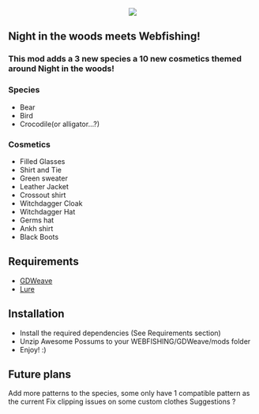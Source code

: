 <p align="center">
	<img src="https://files.catbox.moe/ehn33e.webp"/>
</p>

## Night in the woods meets Webfishing!
### This mod adds a 3 new species a 10 new cosmetics themed around Night in the woods!
### Species
- Bear
- Bird
- Crocodile(or alligator...?)
### Cosmetics
- Filled Glasses
- Shirt and Tie
- Green sweater
- Leather Jacket
- Crossout shirt
- Witchdagger Cloak
- Witchdagger Hat
- Germs hat
- Ankh shirt
- Black Boots

## Requirements
- [GDWeave](https://github.com/NotNite/GDWeave/tree/main)
- [Lure](https://github.com/Sulayre/WebfishingLure)

## Installation
- Install the required dependencies (See Requirements section)
- Unzip Awesome Possums to your WEBFISHING/GDWeave/mods folder
- Enjoy! :)

## Future plans
Add more patterns to the species, some only have 1 compatible pattern as the current
Fix clipping issues on some custom clothes
Suggestions ?
